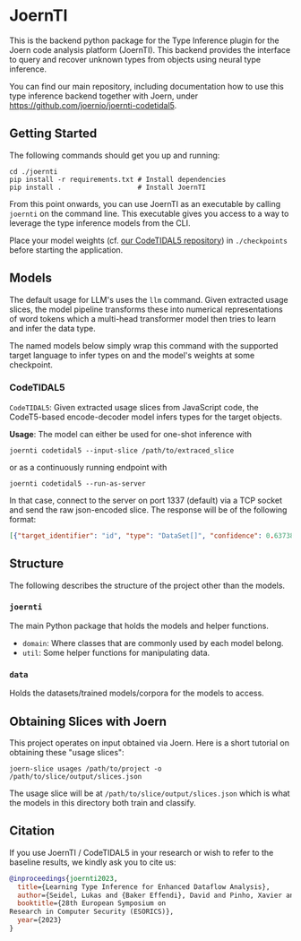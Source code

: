 # JoernTI

This is the backend python package for the Type Inference plugin for the Joern code analysis platform (JoernTI).
This backend provides the interface to query and recover unknown types from objects using neural type inference.  

You can find our main repository, including documentation how to use this type inference backend together with Joern, under https://github.com/joernio/joernti-codetidal5.

## Getting Started

The following commands should get you up and running:

```shell
cd ./joernti
pip install -r requirements.txt # Install dependencies
pip install .                   # Install JoernTI
```

From this point onwards, you can use JoernTI as an executable by calling `joernti` on the command
line. This executable gives you access to a way to leverage the type inference models from the CLI.



Place your model weights (cf. [our CodeTIDAL5 repository](https://github.com/joernio/joernti-codetidal5)) in `./checkpoints` before starting the application.


## Models

The default usage for LLM's uses the `llm` command. Given extracted usage slices, the model pipeline transforms these 
into numerical representations of word tokens which a multi-head transformer model then tries to learn and infer the 
data type.

The named models below simply wrap this command with the supported target language to infer types on and the model's 
weights at some checkpoint.

### CodeTIDAL5

`CodeTIDAL5`: Given extracted usage slices from JavaScript code, the CodeT5-based encode-decoder model infers types for
the target objects.

**Usage**:
The model can either be used for one-shot inference with
```
joernti codetidal5 --input-slice /path/to/extraced_slice
```
or as a continuously running endpoint with
```
joernti codetidal5 --run-as-server
```
In that case, connect to the server on port 1337 (default) via a TCP socket and send the raw json-encoded slice. The response will be of the following format:
```json
[{"target_identifier": "id", "type": "DataSet[]", "confidence": 0.6373817920684814}]`
```

## Structure

The following describes the structure of the project other than the models.

### `joernti`

The main Python package that holds the models and helper functions.

- `domain`: Where classes that are commonly used by each model belong.
- `util`: Some helper functions for manipulating data.

### `data`

Holds the datasets/trained models/corpora for the models to access.

## Obtaining Slices with Joern

This project operates on input obtained via Joern. Here is a short tutorial on 
obtaining these "usage slices":

```
joern-slice usages /path/to/project -o /path/to/slice/output/slices.json
```

The usage slice will be at `/path/to/slice/output/slices.json` which is what the models in this
directory both train and classify.

## Citation
If you use JoernTI / CodeTIDAL5 in your research or wish to refer to the baseline results, we kindly ask you to cite us:
```bibtex
@inproceedings{joernti2023,
  title={Learning Type Inference for Enhanced Dataflow Analysis},
  author={Seidel, Lukas and {Baker Effendi}, David and Pinho, Xavier and Rieck, Konrad and {van der Merwe}, Brink and Yamaguchi, Fabian},
  booktitle={28th European Symposium on
Research in Computer Security (ESORICS)},
  year={2023}
}
```

